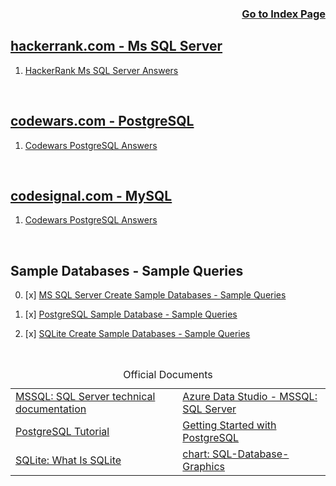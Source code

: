 <h3 align="right"><a href="https://github.com/celik-muhammed/00-Index-of-GitHub-Public-Projects-Repository-Logs/blob/master/README.md">Go to Index Page</a></h3>


## [hackerrank.com - Ms SQL Server](https://www.hackerrank.com/)
01. [HackerRank Ms SQL Server Answers](./21-MSSQL/hackerrank.sql)

<br>


## [codewars.com - PostgreSQL](https://www.codewars.com/)
01. [Codewars PostgreSQL Answers](./23-PostgreSQL/codewars.sql)

<br>


## [codesignal.com - MySQL](https://www.codewars.com/)
01. [Codewars PostgreSQL Answers](./24-MYSQL/codesignal.sql)

<br>


## Sample Databases - Sample Queries

00. [x] [MS SQL Server Create Sample Databases - Sample Queries](./21-MSSQL/)

01. [x] [PostgreSQL Sample Database - Sample Queries](./23-PostgreSQL/codewars.sql)

02. [x] [SQLite Create Sample Databases - Sample Queries](./22-SQLite/)

<br>


<table align="center">
    <caption><div align='center'>Official Documents</div></caption>
<!-- <thead align='left'><tr><th>SQL Server Data Analysis Projects</th></tr></thead> -->
<tbody>
<tr>
  <td>
    <a href="https://docs.microsoft.com/tr-tr/sql/sql-server/?view=sql-server-ver15">MSSQL: SQL Server technical documentation</a>
  </td>
  <td>
    <a href="https://docs.microsoft.com/en-us/sql/azure-data-studio/?view=sql-server-ver16">Azure Data Studio - MSSQL: SQL Server</a>
  </td>
</tr>
<tr>
  <td>
    <a href="https://www.postgresqltutorial.com/">PostgreSQL Tutorial</a>
  </td>
  <td>
    <a href="https://www.postgresqltutorial.com/postgresql-getting-started/">Getting Started with PostgreSQL</a>
  </td>
</tr>
<tr>
  <td>
    <a href="https://www.sqlitetutorial.net/what-is-sqlite">SQLite: What Is SQLite</a>
  </td>
  <td>
    <a href="./20-SQL-Database-Graphics">chart: SQL-Database-Graphics</a>
  </td>
</tr>
</tbody>
</table>
